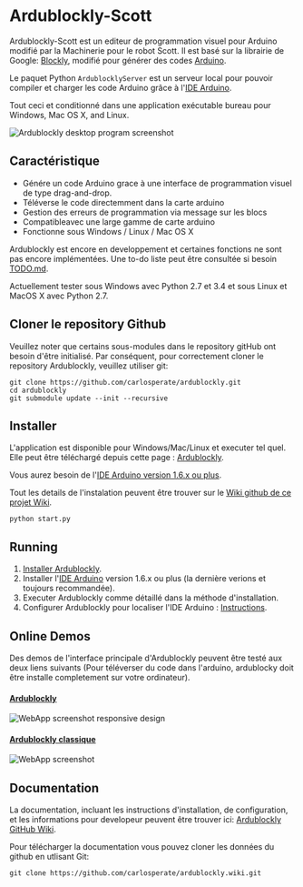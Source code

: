 # Ardublockly-Scott
Ardublockly-Scott est un editeur de programmation visuel pour Arduino modifié par la Machinerie pour le robot Scott. Il est basé sur la librairie de Google: [Blockly][1], modifié pour générer des codes [Arduino][15].

Le paquet Python `ArdublocklyServer` est un serveur local pour pouvoir compiler et charger les code Arduino grâce à l'[IDE Arduino][2].

Tout ceci et conditionné dans une application exécutable bureau pour Windows, Mac OS X, and Linux.

![Ardublockly desktop program screenshot](https://camo.githubusercontent.com/ac2ae3998fc8c77e55effe4c9cbd84031c473fbe/687474703a2f2f6361726c6f737065726174652e6769746875622e696f2f61726475626c6f636b6c792f696d616765732f73637265656e73686f745f6465736b746f705f312e706e67)


## Caractéristique
* Génére un code Arduino grace à une interface de programmation visuel de type drag-and-drop.
* Téléverse le code directemment dans la carte arduino
* Gestion des erreurs de programmation via message sur les blocs
* Compatibleavec une large gamme de carte arduino
* Fonctionne sous Windows / Linux / Mac OS X

Ardublockly est encore en developpement et certaines fonctions ne sont pas encore implémentées. Une to-do liste peut être consultée si besoin [TODO.md][3].

Actuellement tester sous Windows avec Python 2.7 et 3.4 et sous Linux et MacOS X avec Python 2.7.


## Cloner le repository Github
Veuillez noter que certains sous-modules dans le repository gitHub ont besoin d'être initialisé. Par conséquent, pour correctement cloner le repository Ardublockly, veuillez utiliser git:

```
git clone https://github.com/carlosperate/ardublockly.git
cd ardublockly
git submodule update --init --recursive
```


## Installer
L'application est disponible pour Windows/Mac/Linux et executer tel quel. Elle peut être téléchargé depuis cette page : [Ardublockly][4].

Vous aurez besoin de l'[IDE Arduino version 1.6.x ou plus][2].

Tout les details de l'instalation peuvent être trouver sur le [Wiki github de ce projet Wiki][5].

```
python start.py
```

## Running
1. [Installer Ardublockly][5].
2. Installer l'[IDE Arduino][2] version 1.6.x ou plus (la dernière verions et toujours recommandée).
3. Executer Ardublockly comme détaillé dans la méthode d'installation.
3. Configurer Ardublockly pour localiser l'IDE Arduino : [Instructions][6].


## Online Demos
Des demos de l'interface principale d'Ardublockly peuvent être testé aux deux liens suivants (Pour téléverser du code dans l'arduino, ardublocky doit être installe completement sur votre ordinateur).

#### [Ardublockly][10]
![WebApp screenshot responsive design][web_screenshot_responsive]

#### [Ardublockly classique][11]
![WebApp screenshot][web_screenshot_classic]


## Documentation
La documentation, incluant les instructions d'installation, de configuration, et les informations pour developeur peuvent être trouver ici: [Ardublockly GitHub Wiki][7].

Pour télécharger la documentation vous pouvez cloner les données du github en utlisant Git:

```
git clone https://github.com/carlosperate/ardublockly.wiki.git
```

[1]: https://developers.google.com/blockly/
[2]: http://www.arduino.cc/en/main/software/
[3]: TODO.md
[4]: https://github.com/carlosperate/ardublockly/releases/
[5]: https://github.com/LaMachinerie/SCOTT/wiki/Installer-Ardublockly
[6]: https://github.com/carlosperate/ardublockly/wiki/Configure-Ardublockly
[7]: https://github.com/carlosperate/ardublockly/wiki
[8]: https://github.com/carlosperate/ardublockly/compare/blockly-original...master
[9]: https://github.com/carlosperate/ardublockly/blob/master/LICENSE
[10]: http://ardublockly.embeddedlog.com/demo/index.html
[11]: http://ardublockly.embeddedlog.com/demo/classic/index.html
[12]: http://ardublockly-builds.s3-website-us-west-2.amazonaws.com/index.html?prefix=linux/
[13]: http://ardublockly-builds.s3-website-us-west-2.amazonaws.com/index.html?prefix=windows/
[14]: http://ardublockly-builds.s3-website-us-west-2.amazonaws.com/index.html?prefix=mac/
[15]: http://www.arduino.cc
[16]: https://github.com/BlocklyDuino/BlocklyDuino
[17]: blockly/README.md

[desktop_screeshot]: http://carlosperate.github.io/ardublockly/images/screenshot_desktop_1.png
[web_screenshot_responsive]: http://carlosperate.github.io/ardublockly/images/screenshot_material_all_small.jpg
[web_screenshot_classic]: http://carlosperate.github.io/ardublockly/images/screenshot_1.png
